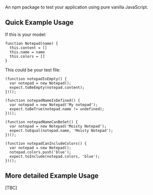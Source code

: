 An npm package to test your application using pure vanilla JavaScript.

Quick Example Usage
--------

If this is your model:
```
function Notepad(name) {
  this.content = []
  this.name = name
  this.colors = []
}
```

This could be your test file:
```
(function notepadIsEmpty() {
  var notepad = new Notepad();
  expect.toBeEmpty(notepad.content);
})();

(function notepadNameIsDefined() {
  var notepad = new Notepad('My notepad');
  expect.toBeTrue(notepad.name != undefined);
})();

(function notepadNameCanBeSet() {
  var notepad = new Notepad('Moisty Notepad');
  expect.toEqual(notepad.name, 'Moisty Notepad');
})();

(function notepadCanIncludeColors() {
  var notepad = new Notepad();
  notepad.colors.push('blue');
  expect.toInclude(notepad.colors, 'blue');
})();
```

More detailed Example Usage
--------

[TBC]